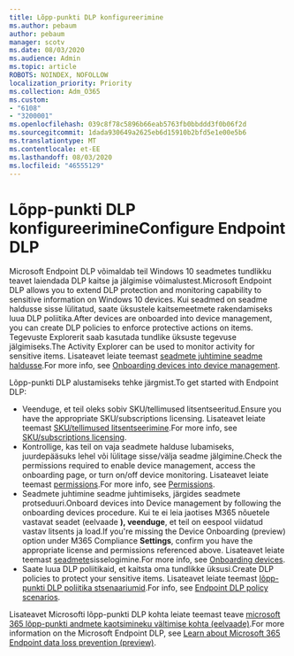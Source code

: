 ```yaml
---
title: Lõpp-punkti DLP konfigureerimine
ms.author: pebaum
author: pebaum
manager: scotv
ms.date: 08/03/2020
ms.audience: Admin
ms.topic: article
ROBOTS: NOINDEX, NOFOLLOW
localization_priority: Priority
ms.collection: Adm_O365
ms.custom:
- "6108"
- "3200001"
ms.openlocfilehash: 039c8f78c5896b66eab5763fb0bbddd3f0b06f2d
ms.sourcegitcommit: 1dada930649a2625eb6d15910b2bfd5e1e00e5b6
ms.translationtype: MT
ms.contentlocale: et-EE
ms.lasthandoff: 08/03/2020
ms.locfileid: "46555129"
---
```

# <a name="configure-endpoint-dlp"></a><span data-ttu-id="a0aa1-102">Lõpp-punkti DLP konfigureerimine</span><span class="sxs-lookup"><span data-stu-id="a0aa1-102">Configure Endpoint DLP</span></span>

<span data-ttu-id="a0aa1-103">Microsoft Endpoint DLP võimaldab teil Windows 10 seadmetes tundlikku teavet laiendada DLP kaitse ja jälgimise võimalustest.</span><span class="sxs-lookup"><span data-stu-id="a0aa1-103">Microsoft Endpoint DLP allows you to extend DLP protection and monitoring capability to sensitive information on Windows 10 devices.</span></span> <span data-ttu-id="a0aa1-104">Kui seadmed on seadme haldusse sisse lülitatud, saate üksustele kaitsemeetmete rakendamiseks luua DLP poliitika.</span><span class="sxs-lookup"><span data-stu-id="a0aa1-104">After devices are onboarded into device management, you can create DLP policies to enforce protective actions on items.</span></span> <span data-ttu-id="a0aa1-105">Tegevuste Explorerit saab kasutada tundlike üksuste tegevuse jälgimiseks.</span><span class="sxs-lookup"><span data-stu-id="a0aa1-105">The Activity Explorer can be used to monitor activity for sensitive items.</span></span> <span data-ttu-id="a0aa1-106">Lisateavet leiate teemast [seadmete juhtimine seadme haldusse](https://docs.microsoft.com/microsoft-365/compliance/endpoint-dlp-getting-started#onboarding-devices-into-device-management).</span><span class="sxs-lookup"><span data-stu-id="a0aa1-106">For more info, see [Onboarding devices into device management](https://docs.microsoft.com/microsoft-365/compliance/endpoint-dlp-getting-started#onboarding-devices-into-device-management).</span></span>  

<span data-ttu-id="a0aa1-107">Lõpp-punkti DLP alustamiseks tehke järgmist.</span><span class="sxs-lookup"><span data-stu-id="a0aa1-107">To get started with Endpoint DLP:</span></span>

- <span data-ttu-id="a0aa1-108">Veenduge, et teil oleks sobiv SKU/tellimused litsentseeritud.</span><span class="sxs-lookup"><span data-stu-id="a0aa1-108">Ensure you have the appropriate SKU/subscriptions licensing.</span></span> <span data-ttu-id="a0aa1-109">Lisateavet leiate teemast [SKU/tellimused litsentseerimine](https://docs.microsoft.com/microsoft-365/compliance/endpoint-dlp-getting-started#skusubscriptions-licensing).</span><span class="sxs-lookup"><span data-stu-id="a0aa1-109">For more info, see [SKU/subscriptions licensing](https://docs.microsoft.com/microsoft-365/compliance/endpoint-dlp-getting-started#skusubscriptions-licensing).</span></span>
- <span data-ttu-id="a0aa1-110">Kontrollige, kas teil on vaja seadmete halduse lubamiseks, juurdepääsuks lehel või lülitage sisse/välja seadme jälgimine.</span><span class="sxs-lookup"><span data-stu-id="a0aa1-110">Check the permissions required to enable device management, access the onboarding page, or turn on/off device monitoring.</span></span> <span data-ttu-id="a0aa1-111">Lisateavet leiate teemast [permissions](https://docs.microsoft.com/microsoft-365/compliance/endpoint-dlp-getting-started#permissions).</span><span class="sxs-lookup"><span data-stu-id="a0aa1-111">For more info, see [Permissions](https://docs.microsoft.com/microsoft-365/compliance/endpoint-dlp-getting-started#permissions).</span></span>
- <span data-ttu-id="a0aa1-112">Seadmete juhtimine seadme juhtimiseks, järgides seadmete protseduuri.</span><span class="sxs-lookup"><span data-stu-id="a0aa1-112">Onboard devices into Device management by following the onboarding devices procedure.</span></span> <span data-ttu-id="a0aa1-113">Kui te ei leia jaotises M365 nõuetele vastavat seadet (eelvaade **), veenduge**, et teil on eespool viidatud vastav litsents ja load.</span><span class="sxs-lookup"><span data-stu-id="a0aa1-113">If you're missing the Device Onboarding (preview) option under M365 Compliance  **Settings**, confirm you have the appropriate license and permissions referenced above.</span></span> <span data-ttu-id="a0aa1-114">Lisateavet leiate teemast [seadmete](https://docs.microsoft.com/microsoft-365/compliance/endpoint-dlp-getting-started#onboarding-devices)sisselogimine.</span><span class="sxs-lookup"><span data-stu-id="a0aa1-114">For more info, see [Onboarding devices](https://docs.microsoft.com/microsoft-365/compliance/endpoint-dlp-getting-started#onboarding-devices).</span></span> 
- <span data-ttu-id="a0aa1-115">Saate luua DLP poliitikaid, et kaitsta oma tundlikke üksusi.</span><span class="sxs-lookup"><span data-stu-id="a0aa1-115">Create DLP policies to protect your sensitive items.</span></span> <span data-ttu-id="a0aa1-116">Lisateavet leiate teemast [lõpp-punkti DLP poliitika stsenaariumid](https://docs.microsoft.com/microsoft-365/compliance/endpoint-dlp-using?view=o365-worldwide#endpoint-dlp-policy-scenarios).</span><span class="sxs-lookup"><span data-stu-id="a0aa1-116">For info, see [Endpoint DLP policy scenarios](https://docs.microsoft.com/microsoft-365/compliance/endpoint-dlp-using?view=o365-worldwide#endpoint-dlp-policy-scenarios).</span></span>

<span data-ttu-id="a0aa1-117">Lisateavet Microsofti lõpp-punkti DLP kohta leiate teemast teave [microsoft 365 lõpp-punkti andmete kaotsimineku vältimise kohta (eelvaade)](https://docs.microsoft.com/microsoft-365/compliance/endpoint-dlp-learn-about).</span><span class="sxs-lookup"><span data-stu-id="a0aa1-117">For more information on the Microsoft Endpoint DLP, see [Learn about Microsoft 365 Endpoint data loss prevention (preview)](https://docs.microsoft.com/microsoft-365/compliance/endpoint-dlp-learn-about).</span></span>